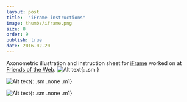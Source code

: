 ```yaml
---
layout: post
title:  "iFrame instructions"
image: thumbs/iframe.png
size: 8
order: 9
publish: true
date: 2016-02-20
---
```


Axonometric illustration and instruction sheet for [iFrame](http://getiframe.com) worked on at [Friends of the Web](http://friendsoftheweb.com). ![Alt text]( {{site.urlimg}}iframe.png ){: .sm }

![Alt text]( {{site.urlimg}}iframe1.png ){: .sm .none .m1}

![Alt text]( {{site.urlimg}}iframe2.png ){: .sm .none .m1}
